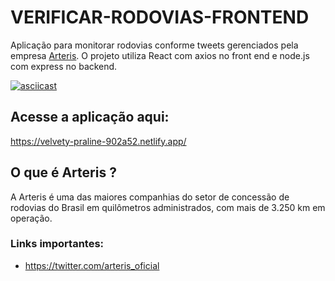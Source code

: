 # VERIFICAR-RODOVIAS-FRONTEND
 Aplicação para monitorar rodovias conforme tweets gerenciados pela empresa [Arteris](https://twitter.com/arteris_oficial). O projeto utiliza React com axios no front end e node.js com express no backend.


[![asciicast](https://i.imgur.com/fam2Ylf.jpg)](https://i.imgur.com/C8Lpslq.mp4)

## Acesse a aplicação aqui:
https://velvety-praline-902a52.netlify.app/


## O que é Arteris ? 
A Arteris é uma das maiores companhias do setor de concessão de rodovias do Brasil em quilômetros administrados, com mais de 3.250 km em operação.


### Links importantes: 
- https://twitter.com/arteris_oficial 
